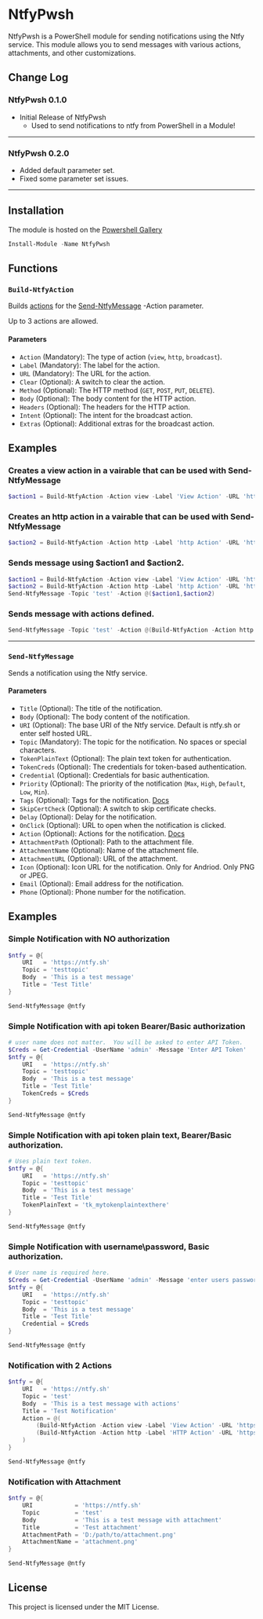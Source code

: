 # NtfyPwsh

NtfyPwsh is a PowerShell module for sending notifications using the Ntfy service. This module allows you to send messages with various actions, attachments, and other customizations.

## Change Log

### NtfyPwsh 0.1.0
* Initial Release of NtfyPwsh
  * Used to send notifications to ntfy from PowerShell in a Module!
---
### NtfyPwsh 0.2.0
* Added default parameter set.
* Fixed some parameter set issues.
---

## Installation

The module is hosted on the [Powershell Gallery](https://www.powershellgallery.com/packages/NtfyPwsh)

```powershell
Install-Module -Name NtfyPwsh
```

## Functions

### `Build-NtfyAction`

Builds [actions](https://docs.ntfy.sh/publish/#action-buttons) for the [Send-NtfyMessage](#send-ntfymessage) -Action parameter.

Up to 3 actions are allowed.

#### Parameters

- `Action` (Mandatory): The type of action (`view`, `http`, `broadcast`).
- `Label` (Mandatory): The label for the action.
- `URL` (Mandatory): The URL for the action.
- `Clear` (Optional): A switch to clear the action.
- `Method` (Optional): The HTTP method (`GET`, `POST`, `PUT`, `DELETE`).
- `Body` (Optional): The body content for the HTTP action.
- `Headers` (Optional): The headers for the HTTP action.
- `Intent` (Optional): The intent for the broadcast action.
- `Extras` (Optional): Additional extras for the broadcast action.

## Examples

### Creates a view action in a vairable that can be used with Send-NtfyMessage

```powershell
$action1 = Build-NtfyAction -Action view -Label 'View Action' -URL 'https://ntfy.sh'
```

### Creates an http action in a vairable that can be used with Send-NtfyMessage

```powershell
$action2 = Build-NtfyAction -Action http -Label 'http Action' -URL 'https://ntfy.sh' -Body 'BodyPost'
```

### Sends message using $action1 and $action2.

```powershell
$action1 = Build-NtfyAction -Action view -Label 'View Action' -URL 'https://ntfy.sh'
$action2 = Build-NtfyAction -Action http -Label 'http Action' -URL 'https://ntfy.sh' -Body 'BodyPost'
Send-NtfyMessage -Topic 'test' -Action @($action1,$action2)
```

### Sends message with actions defined.

```powershell
Send-NtfyMessage -Topic 'test' -Action @(Build-NtfyAction -Action http -Label 'http Action' -URL 'https://ntfy.sh' -Body 'BodyPost',Build-NtfyAction -Action view -Label 'View Action' -URL 'https://ntfy.sh')
```
---
### `Send-NtfyMessage`

Sends a notification using the Ntfy service.

#### Parameters

- `Title` (Optional): The title of the notification.
- `Body` (Optional): The body content of the notification.
- `URI` (Optional): The base URI of the Ntfy service.  Default is ntfy.sh or enter self hosted URL.
- `Topic` (Mandatory): The topic for the notification.  No spaces or special characters.
- `TokenPlainText` (Optional): The plain text token for authentication.
- `TokenCreds` (Optional): The credentials for token-based authentication.
- `Credential` (Optional): Credentials for basic authentication.
- `Priority` (Optional): The priority of the notification (`Max`, `High`, `Default`, `Low`, `Min`).
- `Tags` (Optional): Tags for the notification.  [Docs](https://docs.ntfy.sh/publish/?h=topic#tags-emojis)
- `SkipCertCheck` (Optional): A switch to skip certificate checks.
- `Delay` (Optional): Delay for the notification.
- `OnClick` (Optional): URL to open when the notification is clicked.
- `Action` (Optional): Actions for the notification. [Docs](https://docs.ntfy.sh/publish/?h=topic#action-buttons)
- `AttachmentPath` (Optional): Path to the attachment file.
- `AttachmentName` (Optional): Name of the attachment file.
- `AttachmentURL` (Optional): URL of the attachment.
- `Icon` (Optional): Icon URL for the notification.  Only for Andriod.  Only PNG or JPEG.
- `Email` (Optional): Email address for the notification.
- `Phone` (Optional): Phone number for the notification.


## Examples

### Simple Notification with NO authorization

```powershell
$ntfy = @{
    URI   = 'https://ntfy.sh'
    Topic = 'testtopic'
    Body  = 'This is a test message'
    Title = 'Test Title'
}

Send-NtfyMessage @ntfy
```

### Simple Notification with api token Bearer/Basic authorization

```powershell
# user name does not matter.  You will be asked to enter API Token.
$Creds = Get-Credential -UserName 'admin' -Message 'Enter API Token'
$ntfy = @{
    URI   = 'https://ntfy.sh'
    Topic = 'testtopic'
    Body  = 'This is a test message'
    Title = 'Test Title'
    TokenCreds = $Creds
}

Send-NtfyMessage @ntfy
```

### Simple Notification with api token plain text, Bearer/Basic authorization.

```powershell
# Uses plain text token.
$ntfy = @{
    URI   = 'https://ntfy.sh'
    Topic = 'testtopic'
    Body  = 'This is a test message'
    Title = 'Test Title'
    TokenPlainText = 'tk_mytokenplaintexthere'
}

Send-NtfyMessage @ntfy
```

### Simple Notification with username\password, Basic authorization.

```powershell
# User name is required here.
$Creds = Get-Credential -UserName 'admin' -Message 'enter users password'
$ntfy = @{
    URI   = 'https://ntfy.sh'
    Topic = 'testtopic'
    Body  = 'This is a test message'
    Title = 'Test Title'
    Credential = $Creds
}

Send-NtfyMessage @ntfy
```

### Notification with 2 Actions

```powershell
$ntfy = @{
    URI   = 'https://ntfy.sh'
    Topic = 'test'
    Body  = 'This is a test message with actions'
    Title = 'Test Notification'
    Action = @(
        (Build-NtfyAction -Action view -Label 'View Action' -URL 'https://ntfy.sh/test')
        (Build-NtfyAction -Action http -Label 'HTTP Action' -URL 'https://ntfy.sh/test' -Method POST -Body 'Ntfy action click sent this message')
    )
}

Send-NtfyMessage @ntfy
```

### Notification with Attachment

```powershell
$ntfy = @{
    URI            = 'https://ntfy.sh'
    Topic          = 'test'
    Body           = 'This is a test message with attachment'
    Title          = 'Test attachment'
    AttachmentPath = 'D:/path/to/attachment.png'
    AttachmentName = 'attachment.png'
}

Send-NtfyMessage @ntfy
```

## License

This project is licensed under the MIT License.